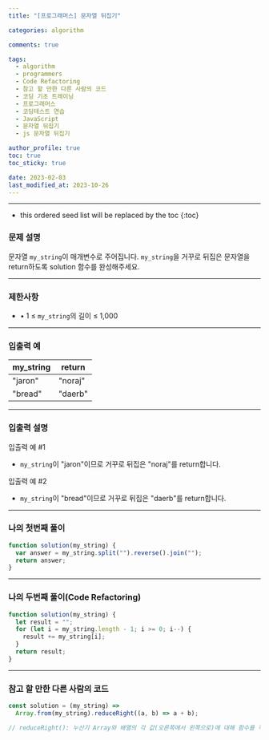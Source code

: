 ```yaml
---
title: "[프로그래머스] 문자열 뒤집기"

categories: algorithm

comments: true

tags:
  - algorithm
  - programmers
  - Code Refactoring
  - 참고 할 만한 다른 사람의 코드
  - 코딩 기초 트레이닝
  - 프로그래머스
  - 코딩테스트 연습
  - JavaScript
  - 문자열 뒤집기
  - js 문자열 뒤집기

author_profile: true
toc: true
toc_sticky: true

date: 2023-02-03
last_modified_at: 2023-10-26
---
```


---

<!-- prettier-ignore -->
* this ordered seed list will be replaced by the toc 
{:toc}

### 문제 설명

문자열 `my_string`이 매개변수로 주어집니다. `my_string`을 거꾸로 뒤집은 문자열을 return하도록 solution 함수를 완성해주세요.

---

### 제한사항

- • 1 ≤ `my_string`의 길이 ≤ 1,000

---

### 입출력 예

| my_string | return  |
| --------- | ------- |
| "jaron"   | "noraj" |
| "bread"   | "daerb" |

---

### 입출력 설명

입출력 예 #1

- `my_string`이 "jaron"이므로 거꾸로 뒤집은 "noraj"를 return합니다.

입출력 예 #2

- `my_string`이 "bread"이므로 거꾸로 뒤집은 "daerb"를 return합니다.

---

### 나의 첫번째 풀이

```jsx
function solution(my_string) {
  var answer = my_string.split("").reverse().join("");
  return answer;
}
```

---

### 나의 두번째 풀이(Code Refactoring)

```jsx
function solution(my_string) {
  let result = "";
  for (let i = my_string.length - 1; i >= 0; i--) {
    result += my_string[i];
  }
  return result;
}
```

---

### 참고 할 만한 다른 사람의 코드

```jsx
const solution = (my_string) =>
  Array.from(my_string).reduceRight((a, b) => a + b);

// reduceRight(): 누산기 Array와 배열의 각 값(오른쪽에서 왼쪽으로)에 대해 함수를 적용하여 단일 값으로 줄임
```
